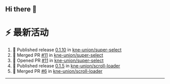 ## Hi there 👋

<!--

**Here are some ideas to get you started:**

🙋‍♀️ A short introduction - what is your organization all about?
🌈 Contribution guidelines - how can the community get involved?
👩‍💻 Useful resources - where can the community find your docs? Is there anything else the community should know?
🍿 Fun facts - what does your team eat for breakfast?
🧙 Remember, you can do mighty things with the power of [Markdown](https://docs.github.com/github/writing-on-github/getting-started-with-writing-and-formatting-on-github/basic-writing-and-formatting-syntax)
-->


# ⚡ 最新活动

<!--START_SECTION:activity-->
1. 🚀 Published release [0.1.10](https://github.com/kne-union/super-select/releases/tag/0.1.10) in [kne-union/super-select](https://github.com/kne-union/super-select)
2. 🎉 Merged PR [#11](https://github.com/kne-union/super-select/pull/11) in [kne-union/super-select](https://github.com/kne-union/super-select)
3. 💪 Opened PR [#11](https://github.com/kne-union/super-select/pull/11) in [kne-union/super-select](https://github.com/kne-union/super-select)
4. 🚀 Published release [0.1.5](https://github.com/kne-union/scroll-loader/releases/tag/0.1.5) in [kne-union/scroll-loader](https://github.com/kne-union/scroll-loader)
5. 🎉 Merged PR [#6](https://github.com/kne-union/scroll-loader/pull/6) in [kne-union/scroll-loader](https://github.com/kne-union/scroll-loader)
<!--END_SECTION:activity-->

---

